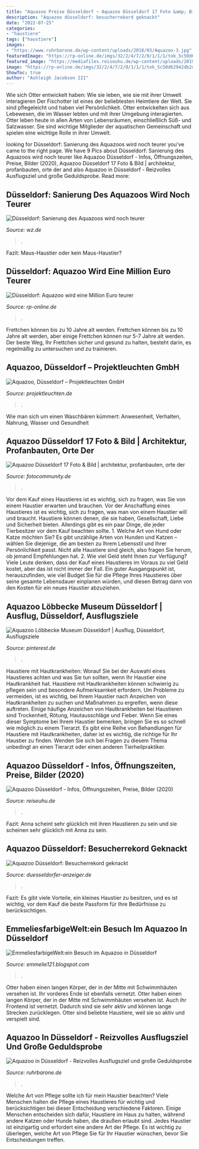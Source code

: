 ```yaml
---
title: "Aquazoo Preise Düsseldorf ~ Aquazoo Düsseldorf 17 Foto &amp; Bild"
description: "Aquazoo düsseldorf: besucherrekord geknackt"
date: "2022-07-25"
categories:
- "haustiere"
tags: ["haustiere"]
images:
- "https://www.ruhrbarone.de/wp-content/uploads/2018/03/Aquazoo-3.jpg"
featuredImage: "https://rp-online.de/imgs/32/2/4/7/2/0/1/1/1/tok_5c50d62942db2de6cded05e448644ee1/w940_h528_x470_y264_908c4d97d0292d2c.jpg"
featured_image: "https://mediafiles.reiseuhu.de/wp-content/uploads/2019/09/aquazoo-duesseldorf-704x280.jpg"
image: "https://rp-online.de/imgs/32/2/4/7/2/0/1/1/1/tok_5c50d62942db2de6cded05e448644ee1/w940_h528_x470_y264_908c4d97d0292d2c.jpg"
ShowToc: true
author: "Ashleigh Jacobson III"
---
```



Wie sich Otter entwickelt haben: Wie sie leben, wie sie mit ihrer Umwelt interagieren
Der Fischotter ist eines der beliebtesten Heimtiere der Welt. Sie sind pflegeleicht und haben viel Persönlichkeit. Otter entwickelten sich aus Lebewesen, die im Wasser lebten und mit ihrer Umgebung interagierten. Otter leben heute in allen Arten von Lebensräumen, einschließlich Süß- und Salzwasser. Sie sind wichtige Mitglieder der aquatischen Gemeinschaft und spielen eine wichtige Rolle in ihrer Umwelt.

	

		
looking for Düsseldorf: Sanierung des Aquazoos wird noch teurer you've came to the right page. We have 9 Pics about Düsseldorf: Sanierung des Aquazoos wird noch teurer like Aquazoo Düsseldorf - Infos, Öffnungszeiten, Preise, Bilder (2020), Aquazoo Düsseldorf 17 Foto &amp; Bild | architektur, profanbauten, orte der and also Aquazoo in Düsseldorf - Reizvolles Ausflugsziel und große Geduldsprobe. Read more:
		
    
## Düsseldorf: Sanierung Des Aquazoos Wird Noch Teurer

<img loading=lazy src="https://www.wz.de/imgs/39/3/2/4/4/7/3/6/5/tok_77e6cf412de621e8c74aae3aa8163f5a/w1000_h661_x500_y330_8c0e26b122a5b43c.jpg" onerror="this.onerror=null;this.src='https://tse2.mm.bing.net/th?id=OIP.4NGWApr1yepdlyADwLQUZwHaE5&amp;pid=15.1';" alt="Düsseldorf: Sanierung des Aquazoos wird noch teurer">

_Source: wz.de_

>. 

	

Fazit: Maus-Haustier oder kein Maus-Haustier?

    
## Düsseldorf: Aquazoo Wird Eine Million Euro Teurer

<img loading=lazy src="https://rp-online.de/imgs/32/2/4/7/2/0/1/1/1/tok_5c50d62942db2de6cded05e448644ee1/w940_h528_x470_y264_908c4d97d0292d2c.jpg" onerror="this.onerror=null;this.src='https://tse1.mm.bing.net/th?id=OIP.WA7e1YqRMSZtN-x7WuWTngHaEK&amp;pid=15.1';" alt="Düsseldorf: Aquazoo wird eine Million Euro teurer">

_Source: rp-online.de_

>. 

	

Frettchen können bis zu 10 Jahre alt werden.
Frettchen können bis zu 10 Jahre alt werden, aber einige Frettchen können nur 5-7 Jahre alt werden. Der beste Weg, Ihr Frettchen sicher und gesund zu halten, besteht darin, es regelmäßig zu untersuchen und zu trainieren.

    
## Aquazoo, Düsseldorf – Projektleuchten GmbH

<img loading=lazy src="https://projektleuchten.de/wp-content/uploads/2018/10/Aquazoo_3.jpg" onerror="this.onerror=null;this.src='https://tse3.mm.bing.net/th?id=OIP.wTnj5sXVdyylhvKu9kaTkgHaE9&amp;pid=15.1';" alt="Aquazoo, Düsseldorf – Projektleuchten GmbH">

_Source: projektleuchten.de_

>. 

	

Wie man sich um einen Waschbären kümmert: Anwesenheit, Verhalten, Nahrung, Wasser und Gesundheit

    
## Aquazoo Düsseldorf 17 Foto &amp; Bild | Architektur, Profanbauten, Orte Der

<img loading=lazy src="https://img.fotocommunity.com/aquazoo-duesseldorf-17-efac800e-48a9-4c98-a2b7-c6d6bd474bb4.jpg?width=1000" onerror="this.onerror=null;this.src='https://tse2.mm.bing.net/th?id=OIP.fntF-kY1aJfgxUI3YcPJ1QHaE7&amp;pid=15.1';" alt="Aquazoo Düsseldorf 17 Foto &amp; Bild | architektur, profanbauten, orte der">

_Source: fotocommunity.de_

>. 

	

Vor dem Kauf eines Haustieres ist es wichtig, sich zu fragen, was Sie von einem Haustier erwarten und brauchen.
Vor der Anschaffung eines Haustieres ist es wichtig, sich zu fragen, was man von einem Haustier will und braucht. Haustiere können denen, die sie haben, Gesellschaft, Liebe und Sicherheit bieten. Allerdings gibt es ein paar Dinge, die jeder Tierbesitzer vor dem Kauf beachten sollte. 1. Welche Art von Hund oder Katze möchten Sie? Es gibt unzählige Arten von Hunden und Katzen – wählen Sie diejenige, die am besten zu Ihrem Lebensstil und Ihrer Persönlichkeit passt. Nicht alle Haustiere sind gleich, also fragen Sie herum, ob jemand Empfehlungen hat. 2. Wie viel Geld steht Ihnen zur Verfügung? Viele Leute denken, dass der Kauf eines Haustieres im Voraus zu viel Geld kostet, aber das ist nicht immer der Fall. Ein guter Ausgangspunkt ist, herauszufinden, wie viel Budget Sie für die Pflege Ihres Haustieres über seine gesamte Lebensdauer einplanen würden, und diesen Betrag dann von den Kosten für ein neues Haustier abzuziehen.

    
## Aquazoo Löbbecke Museum Düsseldorf | Ausflug, Düsseldorf, Ausflugsziele

<img loading=lazy src="https://i.pinimg.com/originals/1f/c0/35/1fc0352815efc569b3a5e9e00ed36ff7.png" onerror="this.onerror=null;this.src='https://tse2.mm.bing.net/th?id=OIP.BhaL-A6LQHqET4wIXBGbcgHaLG&amp;pid=15.1';" alt="Aquazoo Löbbecke Museum Düsseldorf | Ausflug, Düsseldorf, Ausflugsziele">

_Source: pinterest.de_

>. 

	

Haustiere mit Hautkrankheiten: Worauf Sie bei der Auswahl eines Haustieres achten und was Sie tun sollten, wenn Ihr Haustier eine Hautkrankheit hat.
Haustiere mit Hautkrankheiten können schwierig zu pflegen sein und besondere Aufmerksamkeit erfordern. Um Probleme zu vermeiden, ist es wichtig, bei Ihrem Haustier nach Anzeichen von Hautkrankheiten zu suchen und Maßnahmen zu ergreifen, wenn diese auftreten. Einige häufige Anzeichen von Hautkrankheiten bei Haustieren sind Trockenheit, Rötung, Hautausschläge und Fieber. Wenn Sie eines dieser Symptome bei Ihrem Haustier bemerken, bringen Sie es so schnell wie möglich zu einem Tierarzt. Es gibt eine Reihe von Behandlungen für Haustiere mit Hautkrankheiten, daher ist es wichtig, die richtige für Ihr Haustier zu finden. Wenden Sie sich bei Fragen zu diesem Thema unbedingt an einen Tierarzt oder einen anderen Tierheilpraktiker.

    
## Aquazoo Düsseldorf - Infos, Öffnungszeiten, Preise, Bilder (2020)

<img loading=lazy src="https://mediafiles.reiseuhu.de/wp-content/uploads/2019/09/aquazoo-duesseldorf-704x280.jpg" onerror="this.onerror=null;this.src='https://tse1.mm.bing.net/th?id=OIP.kRfZfQIgVQDWoED1mW4aBwHaC8&amp;pid=15.1';" alt="Aquazoo Düsseldorf - Infos, Öffnungszeiten, Preise, Bilder (2020)">

_Source: reiseuhu.de_

>. 

	

Fazit: Anna scheint sehr glücklich mit ihren Haustieren zu sein und sie scheinen sehr glücklich mit Anna zu sein.

    
## Aquazoo Düsseldorf: Besucherrekord Geknackt

<img loading=lazy src="https://www.duesseldorfer-anzeiger.de/imgs/51/4/7/0/3/1/0/5/5/tok_206011c05972d47d9176aedc4a0e74b4/w940_h528_x470_y264_ca5d60c636d92f7d.jpg" onerror="this.onerror=null;this.src='https://tse1.mm.bing.net/th?id=OIP.ICKg4YuXg8s09Nxci0P_WgHaEK&amp;pid=15.1';" alt="Aquazoo Düsseldorf: Besucherrekord geknackt">

_Source: duesseldorfer-anzeiger.de_

>. 

	

Fazit: Es gibt viele Vorteile, ein kleines Haustier zu besitzen, und es ist wichtig, vor dem Kauf die beste Passform für Ihre Bedürfnisse zu berücksichtigen.

    
## EmmeliesfarbigeWelt:ein Besuch Im Aquazoo In Düsseldorf

<img loading=lazy src="https://2.bp.blogspot.com/_tc3u6mQZrO4/TS8EQkqJxGI/AAAAAAAAAD0/GwNy0FCiBJI/s1600/aquazoo3.jpg" onerror="this.onerror=null;this.src='https://tse3.mm.bing.net/th?id=OIP.v9MH4SA0Ctuc5-kmH_wlXAHaFj&amp;pid=15.1';" alt="EmmeliesfarbigeWelt:ein Besuch im Aquazoo in Düsseldorf">

_Source: emmelie121.blogspot.com_

>. 

	

Otter haben einen langen Körper, der in der Mitte mit Schwimmhäuten versehen ist. Ihr vorderes Ende ist ebenfalls vernetzt.
Otter haben einen langen Körper, der in der Mitte mit Schwimmhäuten versehen ist. Auch ihr Frontend ist vernetzt. Dadurch sind sie sehr aktiv und können lange Strecken zurücklegen. Otter sind beliebte Haustiere, weil sie so aktiv und verspielt sind.

    
## Aquazoo In Düsseldorf - Reizvolles Ausflugsziel Und Große Geduldsprobe

<img loading=lazy src="https://www.ruhrbarone.de/wp-content/uploads/2018/03/Aquazoo-3.jpg" onerror="this.onerror=null;this.src='https://tse2.mm.bing.net/th?id=OIP.3rG_6rTKKPKMwQ8XYslX0wHaHa&amp;pid=15.1';" alt="Aquazoo in Düsseldorf - Reizvolles Ausflugsziel und große Geduldsprobe">

_Source: ruhrbarone.de_

>. 

	

Welche Art von Pflege sollte ich für mein Haustier beachten?
Viele Menschen halten die Pflege eines Haustieres für wichtig und berücksichtigen bei dieser Entscheidung verschiedene Faktoren. Einige Menschen entscheiden sich dafür, Haustiere im Haus zu halten, während andere Katzen oder Hunde haben, die draußen erlaubt sind. Jedes Haustier ist einzigartig und erfordert eine andere Art der Pflege. Es ist wichtig zu überlegen, welche Art von Pflege Sie für Ihr Haustier wünschen, bevor Sie Entscheidungen treffen.

